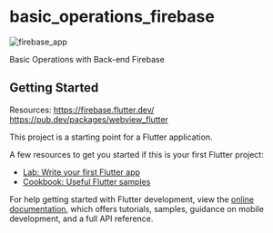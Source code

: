 # basic_operations_firebase

![firebase_app](https://github.com/andreyquadros/App-CRUD-Firebase/assets/105085242/376eb539-f06c-452b-a84d-724cc20ead8a)

Basic Operations with Back-end Firebase

## Getting Started

Resources:
https://firebase.flutter.dev/
https://pub.dev/packages/webview_flutter


This project is a starting point for a Flutter application.

A few resources to get you started if this is your first Flutter project:

- [Lab: Write your first Flutter app](https://docs.flutter.dev/get-started/codelab)
- [Cookbook: Useful Flutter samples](https://docs.flutter.dev/cookbook)

For help getting started with Flutter development, view the
[online documentation](https://docs.flutter.dev/), which offers tutorials,
samples, guidance on mobile development, and a full API reference.

